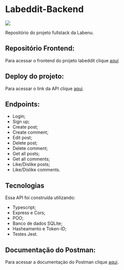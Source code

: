 # Labeddit-Backend

<img src="https://pbs.twimg.com/media/FqtyOqyWYAE8FFp?format=jpg&name=4096x4096">

Repositório do projeto fullstack da Labenu.

## Repositório Frontend:

Para acessar o frontend do projeto labeddit clique <a href="https://github.com/veronicarubim/Labeddit-Frontend">aqui</a>

## Deploy do projeto: 

Para acessar o link da API clique <a href='https://labeddit-backend-ex98.onrender.com'>aqui</a>. 

## Endpoints:

- Login;
- Sign up;
- Create post;
- Create comment;
- Edit post;
- Delete post;
- Delete comment;
- Get all posts;
- Get all comments;
- Like/Dislike posts;
- Like/Dislike comments.

## Tecnologias

Essa API foi construída utilizando:

- Typescript;
- Express e Cors;
- POO;
- Banco de dados SQLite;
- Hasheamento e Token-ID;
- Testes Jest.

## Documentação do Postman:

Para acessar a documentação do Postman clique <a href='https://documenter.getpostman.com/view/24461938/2s93XsYRxk'>aqui</a>. 

